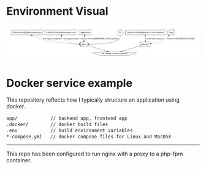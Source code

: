 # Environment Visual

![Alt text](.docker/dev-env-visual.png?raw=true)

# Docker service example

This repository reflects how I typically structure an application using docker.

```
app/            // backend app, frontend app
.docker/        // docker build files
.env            // build environment variables
*-compose.yml   // docker compose files for Linux and MacOSX
```
____


This repo has been configured to run nginx with a proxy to a php-fpm container.